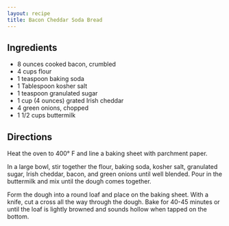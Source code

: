 ```yaml
---
layout: recipe
title: Bacon Cheddar Soda Bread
---
```


## Ingredients

* 8 ounces cooked bacon, crumbled
* 4 cups flour
* 1 teaspoon baking soda
* 1 Tablespoon kosher salt
* 1 teaspoon granulated sugar
* 1 cup (4 ounces) grated Irish cheddar
* 4 green onions, chopped
* 1 1/2 cups buttermilk

## Directions

Heat the oven to 400° F and line a baking sheet with parchment paper.

In a large bowl, stir together the flour, baking soda, kosher salt,
granulated sugar, Irish cheddar, bacon, and green onions until well
blended. Pour in the buttermilk and mix until the dough comes together.

Form the dough into a round loaf and place on the baking sheet. With a
knife, cut a cross all the way through the dough. Bake for 40-45 minutes
or until the loaf is lightly browned and sounds hollow when tapped on
the bottom.
